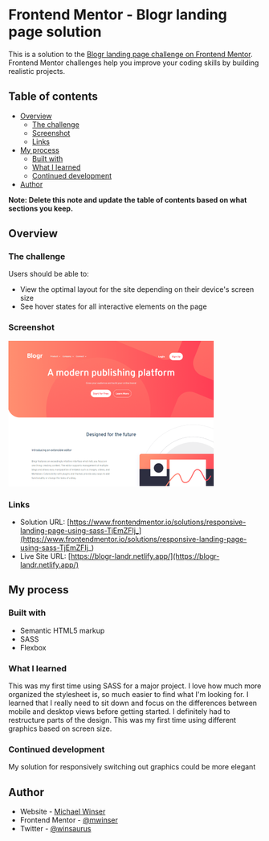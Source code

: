 # Frontend Mentor - Blogr landing page solution

This is a solution to the [Blogr landing page challenge on Frontend Mentor](https://www.frontendmentor.io/challenges/blogr-landing-page-EX2RLAApP). Frontend Mentor challenges help you improve your coding skills by building realistic projects. 

## Table of contents

- [Overview](#overview)
  - [The challenge](#the-challenge)
  - [Screenshot](#screenshot)
  - [Links](#links)
- [My process](#my-process)
  - [Built with](#built-with)
  - [What I learned](#what-i-learned)
  - [Continued development](#continued-development)
- [Author](#author)

**Note: Delete this note and update the table of contents based on what sections you keep.**

## Overview

### The challenge

Users should be able to:

- View the optimal layout for the site depending on their device's screen size
- See hover states for all interactive elements on the page

### Screenshot

![](./images/blogr.png)


### Links

- Solution URL: [https://www.frontendmentor.io/solutions/responsive-landing-page-using-sass-TjEmZFIj_](https://www.frontendmentor.io/solutions/responsive-landing-page-using-sass-TjEmZFIj_)
- Live Site URL: [https://blogr-landr.netlify.app/](https://blogr-landr.netlify.app/)

## My process

### Built with

- Semantic HTML5 markup
- SASS
- Flexbox

### What I learned

This was my first time using SASS for a major project. I love how much more organized the stylesheet is, so much easier to find what I'm looking for. I learned that I really need to sit down and focus on the differences between mobile and desktop views before getting started. I definitely had to restructure parts of the design. This was my first time using different graphics based on screen size.

### Continued development

My solution for responsively switching out graphics could be more elegant

## Author

- Website - [Michael Winser](https://www.mwinser.com)
- Frontend Mentor - [@mwinser](https://www.frontendmentor.io/profile/mwinser)
- Twitter - [@winsaurus](https://www.twitter.com/winsaurus)